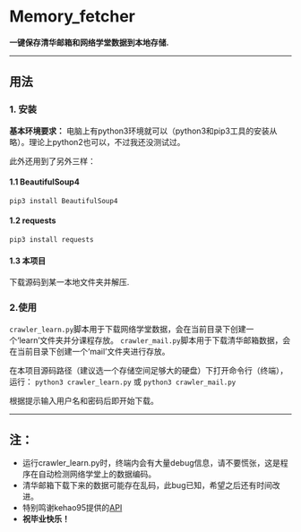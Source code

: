 # Memory_fetcher
**一键保存清华邮箱和网络学堂数据到本地存储.**

---
## 用法
### 1. 安装
**基本环境要求：** 电脑上有python3环境就可以（python3和pip3工具的安装从略）。理论上python2也可以，不过我还没测试过。

此外还用到了另外三样：
#### 1.1 BeautifulSoup4
`pip3 install BeautifulSoup4`
#### 1.2 requests 
`pip3 install requests
`
#### 1.3 本项目
下载源码到某一本地文件夹并解压.

### 2.使用
`crawler_learn.py`脚本用于下载网络学堂数据，会在当前目录下创建一个‘learn’文件夹并分课程存放。
`crawler_mail.py`脚本用于下载清华邮箱数据，会在当前目录下创建一个‘mail’文件夹进行存放。

在本项目源码路径（建议选一个存储空间足够大的硬盘）下打开命令行（终端），运行：
`python3 crawler_learn.py`
或
`python3 crawler_mail.py`

根据提示输入用户名和密码后即开始下载。

---
## 注：
- 运行crawler_learn.py时，终端内会有大量debug信息，请不要慌张，这是程序在自动检测网络学堂上的数据编码。
- 清华邮箱下载下来的数据可能存在乱码，此bug已知，希望之后还有时间改进。
- 特别鸣谢kehao95提供的[API](https://github.com/kehao95/thu_learn)
- **祝毕业快乐！**